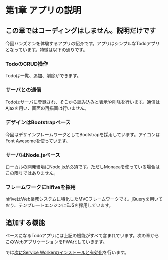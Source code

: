 # 第1章 アプリの説明

## この章ではコーディングはしません。説明だけです

今回ハンズオンを体験するアプリの紹介です。アプリはシンプルなTodoアプリとなっています。特徴は以下の通りです。

### TodoのCRUD操作

Todoは一覧、追加、削除ができます。

### サーバとの通信

Todoはサーバに登録され、そこから読み込みと表示や削除を行います。通信はAjaxを用い、画面の再描画は行いません。

### デザインはBootstrapベース

今回はデザインフレームワークとしてBootstrapを採用しています。アイコンはFont Awesomeを使っています。

### サーバはNode.jsベース

ローカルの開発環境にNode.jsが必須です。ただしMonacaを使っている場合はこの限りではありません。

### フレームワークにhifiveを採用

hifiveはWeb業務システムに特化したMVCフレームワークです。jQueryを用いており、テンプレートエンジンにEJSを採用しています。

## 追加する機能

ベースになるTodoアプリには上記の機能がすべて含まれています。次の章からこのWebアプリケーションをPWA化していきます。

では[次にService Workerのインストールと有効化](2.md)を行います。
